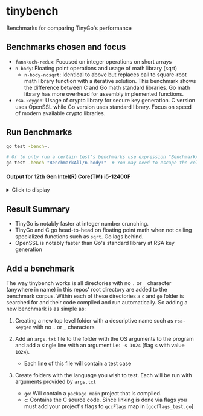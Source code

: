 # tinybench
Benchmarks for comparing TinyGo's performance

## Benchmarks chosen and focus
- `fannkuch-redux`: Focused on integer operations on short arrays
- `n-body`: Floating point operations and usage of math library (sqrt)
    - `n-body-nosqrt`: Identical to above but replaces call to square-root math library function with a iterative solution. This benchmark shows the difference between C and Go math standard libraries. Go math library has more overhead for assembly implemented functions.
- `rsa-keygen`: Usage of crypto library for secure key generation. C version uses OpenSSL while Go version uses standard library. Focus on speed of modern available crypto libraries.

## Run Benchmarks
```sh
go test -bench=.

# Or to only run a certain test's benchmarks use expression "BenchmarkAll/<NAME OF TEST>:" 
go test -bench "BenchmarkAll/n-body:"  # You may need to escape the colon on windows powershell.
```

#### Output for 12th Gen Intel(R) Core(TM) i5-12400F

<details>
<summary>Click to display</summary>

```
$ go test -bench .
goos: linux
goarch: amd64
pkg: tinybench
cpu: 12th Gen Intel(R) Core(TM) i5-12400F
BenchmarkAll/fannkuch-redux:args=4/go-12            1689           1761810 ns/op
BenchmarkAll/fannkuch-redux:args=4/tinygo-12        4015            462891 ns/op
BenchmarkAll/fannkuch-redux:args=4/C_gcc-12         4515            926869 ns/op
BenchmarkAll/fannkuch-redux:args=4/clang-12         3184           1408976 ns/op
BenchmarkAll/fannkuch-redux:args=8/go-12             319           4811605 ns/op
BenchmarkAll/fannkuch-redux:args=8/tinygo-12         368           3644272 ns/op
BenchmarkAll/fannkuch-redux:args=8/C_gcc-12          303           3598200 ns/op
BenchmarkAll/fannkuch-redux:args=8/clang-12          390           2722773 ns/op
BenchmarkAll/fannkuch-redux:args=10/go-12              6         167180506 ns/op
BenchmarkAll/fannkuch-redux:args=10/tinygo-12          7         163017421 ns/op
BenchmarkAll/fannkuch-redux:args=10/C_gcc-12           5         203131712 ns/op
BenchmarkAll/fannkuch-redux:args=10/clang-12           6         170950045 ns/op
BenchmarkAll/n-body:args=50000/go-12                 175           6997592 ns/op
BenchmarkAll/n-body:args=50000/tinygo-12             339           4332278 ns/op
BenchmarkAll/n-body:args=50000/C_gcc-12              382           3491287 ns/op
BenchmarkAll/n-body:args=50000/clang-12              357           3373237 ns/op
BenchmarkAll/n-body:args=100000/go-12                133           9573734 ns/op
BenchmarkAll/n-body:args=100000/tinygo-12            200           5378470 ns/op
BenchmarkAll/n-body:args=100000/C_gcc-12             228           5322187 ns/op
BenchmarkAll/n-body:args=100000/clang-12             234           4981824 ns/op
BenchmarkAll/n-body:args=1000000/go-12                16          67614088 ns/op
BenchmarkAll/n-body:args=1000000/tinygo-12            25          47178324 ns/op
BenchmarkAll/n-body:args=1000000/C_gcc-12             30          39153560 ns/op
BenchmarkAll/n-body:args=1000000/clang-12             30          39798239 ns/op
BenchmarkAll/n-body-nosqrt:args=50000/go-12           73          15274763 ns/op
BenchmarkAll/n-body-nosqrt:args=50000/tinygo-12                       81          12735334 ns/op
BenchmarkAll/n-body-nosqrt:args=50000/C_gcc-12                        97          12367592 ns/op
BenchmarkAll/n-body-nosqrt:args=50000/clang-12                        88          12445516 ns/op
BenchmarkAll/n-body-nosqrt:args=100000/go-12                          40          29376413 ns/op
BenchmarkAll/n-body-nosqrt:args=100000/tinygo-12                      45          24916553 ns/op
BenchmarkAll/n-body-nosqrt:args=100000/C_gcc-12                       50          24428093 ns/op
BenchmarkAll/n-body-nosqrt:args=100000/clang-12                       49          24357044 ns/op
BenchmarkAll/n-body-nosqrt:args=1000000/go-12                          4         288958087 ns/op
BenchmarkAll/n-body-nosqrt:args=1000000/tinygo-12                      5         245972148 ns/op
BenchmarkAll/n-body-nosqrt:args=1000000/C_gcc-12                       5         235981302 ns/op
BenchmarkAll/n-body-nosqrt:args=1000000/clang-12                       5         235178796 ns/op
BenchmarkAll/rsa-keygen:args=-s_512/go-12                            172           6350657 ns/op
BenchmarkAll/rsa-keygen:args=-s_512/tinygo-12                        205           5466632 ns/op
BenchmarkAll/rsa-keygen:args=-s_512/C_gcc-12                         252           4068652 ns/op
BenchmarkAll/rsa-keygen:args=-s_512/clang-12                         290           4103585 ns/op
BenchmarkAll/rsa-keygen:args=-s_1024/go-12                            88          13716162 ns/op
BenchmarkAll/rsa-keygen:args=-s_1024/tinygo-12                        30          38450349 ns/op
BenchmarkAll/rsa-keygen:args=-s_1024/C_gcc-12                        127           8914093 ns/op
BenchmarkAll/rsa-keygen:args=-s_1024/clang-12                        136           9019343 ns/op
BenchmarkAll/rsa-keygen:args=-s_2048/go-12                            14         100424873 ns/op
BenchmarkAll/rsa-keygen:args=-s_2048/tinygo-12                         2         640627691 ns/op
BenchmarkAll/rsa-keygen:args=-s_2048/C_gcc-12                         40          34515496 ns/op
BenchmarkAll/rsa-keygen:args=-s_2048/clang-12                         55          38689188 ns/op
PASS
ok      tinybench       112.482s
```

</details>

## Result Summary
- TinyGo is notably faster at integer number crunching.
- TinyGo and C go head-to-head on floating point math when not calling specialized functions such as `sqrt`. Go lags behind.
- OpenSSL is notably faster than Go's standard library at RSA key generation

## Add a benchmark
The way tinybench works is all directories with no `.` or `_` character (anywhere in name) in this repos' root directory are added to the benchmark corpus.
Within each of these directories a `c` and `go` folder is searched for and their code compiled and run automatically. So adding a new benchmark is as simple as:

1. Creating a new top level folder with a descriptive name such as `rsa-keygen` with no `.` or `_` characters


2. Add an `args.txt` file to the folder with the OS arguments to the program and add a single line with an argument i.e: `-s 1024` (flag `s` with value `1024`).
    - Each line of this file will contain a test case

3. Create folders with the language you wish to test. Each will be run with arguments provided by `args.txt`
    - `go`: Will contain a `package main` project that is compiled.
    - `c`: Contains the C source code. Since linking is done via flags you must add your project's flags to `gccFlags` map in [`gccflags_test.go`]

